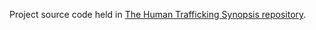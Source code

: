Project source code held in <a href="https://github.com/JasonGilman18/Human-Trafficking-Synopsis">The Human Trafficking Synopsis repository</a>.
